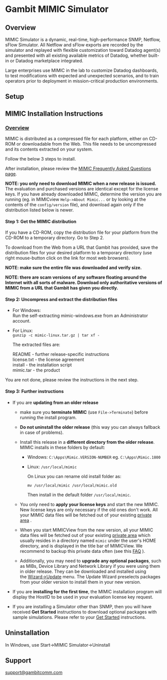 # Gambit MIMIC Simulator

## Overview

MIMIC Simulator is a dynamic, real-time, high-performance SNMP, Netflow, sFlow Simulator. All Netflow and sFlow exports are recorded by the simulator and replayed with flexible customization toward Datadog agent(s) and presented with all existing available metrics of Datadog, whether built-in or Datadog marketplace integrated.

Large enterprises use MIMIC in the lab to customize Datadog dashboards, to test modifications with expected
and unexpected scenarios, and to train operators prior to deployment in mission-critical production environments.

## Setup

## MIMIC Installation Instructions

### [Overview]()

MIMIC is distributed as a compressed file for each platform, either on CD-ROM or downloadable from the Web. This file needs to be uncompressed and its contents extracted on your system.

Follow the below 3 steps to install.

After installation, please review the [MIMIC Frequently Asked Questions page][1].

**NOTE: you only need to download MIMIC when a new release is issued.**\
The evaluation and purchased versions are identical except for the license keys. If you have already downloaded MIMIC, determine the version you are running (eg. in MIMICview `Help->About Mimic...` or by looking at the contents of the `config/version` file), and download again only if the distribution listed below is newer.

#### Step 1: Get the MIMIC distribution

If you have a CD-ROM, copy the distribution file for your platform from the CD-ROM to a temporary directory. Go to Step 2.

To download from the Web from a URL that Gambit has provided, save the distribution files for your desired platform to a temporary directory (use right mouse-button click on the link for most web browsers).

**NOTE: make sure the entire file was downloaded and verify size.**

**NOTE: there are scam versions of any software floating around the Internet with all sorts of malware. Download only authoritative versions of MIMIC from a URL that Gambit has given you directly.**

#### Step 2: Uncompress and extract the distribution files

-   For Windows:\
    Run the self-extracting mimic-windows.exe from an Administrator account.

-   For Linux:\
    `gunzip -c mimic-linux.tar.gz | tar xf -`

    The extracted files are:

    README - further release-specific instructions\
    license.txt - the license agreement\
    install - the installation script\
    mimic.tar - the product

You are not done, please review the instructions in the next step.

#### Step 3: Further instructions

-   If you are **updating from an older release**

    -   make sure you **terminate MIMIC** (use `File->Terminate`) before running the install program.

    -   **Do not uninstall the older release** (this way you can always fallback in case of problems).

    -   Install this release in a **different directory from the older release**. MIMIC installs in these folders by default:

        -   Windows: `C:\Apps\Mimic.VERSION-NUMBER` eg. `C:\Apps\Mimic.1800`

        -   Linux: `/usr/local/mimic`

            On Linux you can rename old install folder as:

            ```
            mv /usr/local/mimic /usr/local/mimic.old
            ```

            Then install in the default folder `/usr/local/mimic`.

    -   You only need to **apply your license keys** and start the new MIMIC. New license keys are only necessary if the old ones don't work. All your MIMIC data files will be fetched out of your existing [private area][2] .

    -   When you start MIMICView from the new version, all your MIMIC data files will be fetched out of your existing [private area][2] which usually resides in a directory named `mimic` under the user's HOME directory, and is displayed in the title bar of MIMICView. We recommend to backup this private data often (see this [FAQ][4] ).

    -   Additionally, you may need to **upgrade any optional packages**, such as MIBs, Device Library and Network Library if you were using them in older release. They can be downloaded and installed using the [Wizard->Update][5] menu. The Update Wizard preselects packages from your older version to install them in your new version.

-   If you are **installing for the first time**, the MIMIC installation program will display the HostID to be used in your evaluation license key request.

-   If you are installing a Simulator other than SNMP, then you will have received **Get Started** instructions to download optional packages with sample simulations. Please refer to your [Get Started][6] instructions.

## Uninstallation

In Windows, use Start->MIMIC Simulator->Uninstall

## Support

support@gambitcomm.com


[1]: http://www.gambitcomm.com/faq
[2]: quick.htm#quick_private
[4]: faq.htm#backup_mimic
[5]: wizards.htm#updwiz
[6]: http://www.gambitcomm.com/getstarted/